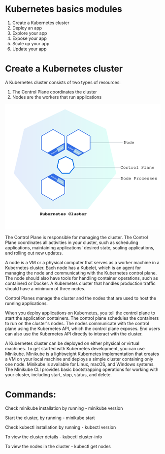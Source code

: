 # Kubernetes basics modules
  1) Create a Kubernetes cluster
  2) Deploy an app
  3) Explore your app
  4) Expose your app
  5) Scale up your app
  6) Update your app
  
# Create a Kubernetes cluster
  A Kubernetes cluster consists of two types of resources:

  1) The Control Plane coordinates the cluster
  2) Nodes are the workers that run applications

  ![Alt text](/module_01_cluster.svg)
  
  The Control Plane is responsible for managing the cluster. 
  The Control Plane coordinates all activities in your cluster, such as scheduling applications, 
  maintaining applications' desired state, scaling applications, and rolling out new updates.

  A node is a VM or a physical computer that serves as a worker machine in a Kubernetes cluster. 
  Each node has a Kubelet, which is an agent for managing the node and communicating with the 
  Kubernetes control plane. The node should also have tools for handling container operations, 
  such as containerd or Docker. A Kubernetes cluster that handles production traffic should 
  have a minimum of three nodes.

  Control Planes manage the cluster and the nodes that are used to host the running applications.

  When you deploy applications on Kubernetes, you tell the control plane to start the 
  application containers. The control plane schedules the containers to run on 
  the cluster's nodes. The nodes communicate with the control plane using the Kubernetes API, 
  which the control plane exposes. End users can also use the 
  Kubernetes API directly to interact with the cluster.

  A Kubernetes cluster can be deployed on either physical or virtual machines. 
  To get started with Kubernetes development, you can use Minikube. 
  Minikube is a lightweight Kubernetes implementation that creates a VM on your local machine
  and deploys a simple cluster containing only one node. 
  Minikube is available for Linux, macOS, and Windows systems. 
  The Minikube CLI provides basic bootstrapping operations for 
  working with your cluster, including start, stop, status, and delete. 
  
  # Commands:
  Check minikube installation by running - minikube version

  Start the cluster, by running - minikube start
  
  Check kubectl installation by running - kubectl version

  To view the cluster details - kubectl cluster-info

  To view the nodes in the cluster - kubectl get nodes

  
  

